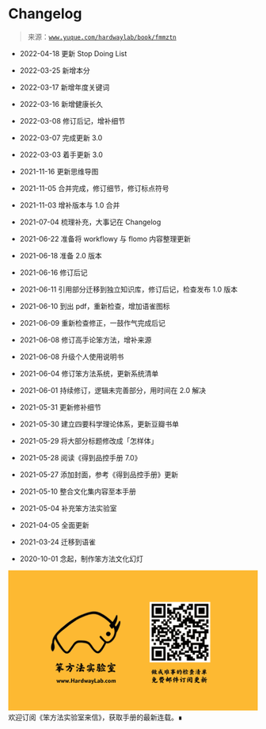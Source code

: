 # Changelog

> 来源：[`www.yuque.com/hardwaylab/book/fmmztn`](https://www.yuque.com/hardwaylab/book/fmmztn)



+   2022-04-18 更新 Stop Doing List 

+   2022-03-25 新增本分 

+   2022-03-17 新增年度关键词 

+   2022-03-16 新增健康长久 

+   2022-03-08 修订后记，增补细节 

+   2022-03-07 完成更新 3.0 

+   2022-03-03 着手更新 3.0 

+   2021-11-16 更新思维导图 

+   2021-11-05 合并完成，修订细节，修订标点符号 

+   2021-11-03 增补版本与 1.0 合并 

+   2021-07-04 梳理补充，大事记在 Changelog 

+   2021-06-22 准备将 workflowy 与 flomo 内容整理更新 

+   2021-06-18 准备 2.0 版本 

+   2021-06-16 修订后记 

+   2021-06-11 引用部分迁移到独立知识库，修订后记，检查发布 1.0 版本 

+   2021-06-10 到出 pdf，重新检查，增加语雀图标 

+   2021-06-09 重新检查修正，一鼓作气完成后记 

+   2021-06-08 修订高手论笨方法，增补来源 

+   2021-06-08 升级个人使用说明书 

+   2021-06-04 修订笨方法系统，更新系统清单 

+   2021-06-01 持续修订，逻辑未完善部分，用时间在 2.0 解决 

+   2021-05-31 更新修补细节 

+   2021-05-30 建立四要科学理论体系，更新豆瓣书单 

+   2021-05-29 将大部分标题修改成「怎样体」 

+   2021-05-28 阅读《得到品控手册 7.0》 

+   2021-05-27 添加封面，参考《得到品控手册》更新 

+   2021-05-10 整合文化集内容至本手册 

+   2021-05-04 补充笨方法实验室 

+   2021-04-05 全面更新 

+   2021-03-24 迁移到语雀 

+   2020-10-01 念起，制作笨方法文化幻灯 

![邮件订阅图片.png](img/daf82add06bc7972186b5459757c8829.png)  <ne-p id="9d475a85b6687e9685bfea71a651e947" data-lake-id="9d475a85b6687e9685bfea71a651e947">欢迎订阅《笨方法实验室来信》，获取手册的最新连载。∎</ne-p>